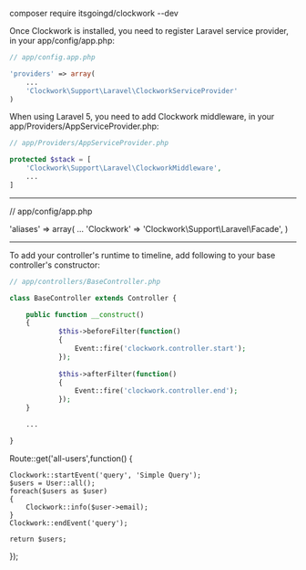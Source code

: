 

composer require itsgoingd/clockwork --dev





Once Clockwork is installed, you need to register Laravel service provider, in your app/config/app.php:
```php
// app/config.app.php

'providers' => array(
    ...
    'Clockwork\Support\Laravel\ClockworkServiceProvider'
)
```

When using Laravel 5, you need to add Clockwork middleware, in your app/Providers/AppServiceProvider.php:
```php
// app/Providers/AppServiceProvider.php

protected $stack = [
    'Clockwork\Support\Laravel\ClockworkMiddleware',
    ...
]
```

___

// app/config/app.php

'aliases' => array(
    ...
    'Clockwork' => 'Clockwork\Support\Laravel\Facade',
)

___

To add your controller's runtime to timeline, add following to your base controller's constructor:

```php
// app/controllers/BaseController.php

class BaseController extends Controller {

	public function __construct()
    {
            $this->beforeFilter(function()
            {
                Event::fire('clockwork.controller.start');
            });
            
            $this->afterFilter(function()
            {
                Event::fire('clockwork.controller.end');
            });
    }

	...

}
```    



Route::get('all-users',function()
{

    Clockwork::startEvent('query', 'Simple Query');
    $users = User::all();
    foreach($users as $user)
    {
        Clockwork::info($user->email);
    }
    Clockwork::endEvent('query');

    return $users;
});




